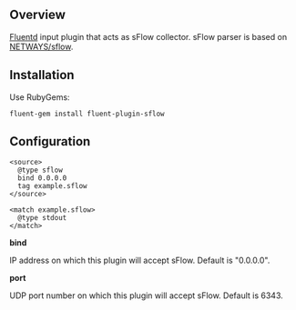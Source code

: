 ## Overview

[Fluentd](http://fluentd.org/) input plugin that acts as sFlow collector.
sFlow parser is based on [NETWAYS/sflow](https://github.com/NETWAYS/sflow/).


## Installation

Use RubyGems:

```
fluent-gem install fluent-plugin-sflow
```

## Configuration

```
<source>
  @type sflow
  bind 0.0.0.0
  tag example.sflow
</source>

<match example.sflow>
  @type stdout
</match>
```

**bind**

IP address on which this plugin will accept sFlow. Default is "0.0.0.0".

**port**

UDP port number on which this plugin will accept sFlow. Default is 6343.
